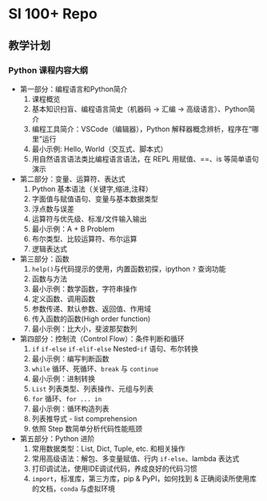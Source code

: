 # SI 100+ Repo

## 教学计划

### Python 课程内容大纲

- 第一部分：编程语言和Python简介
  1. 课程概览
  2. 基本知识扫盲、编程语言简史（机器码 -> 汇编 -> 高级语言）、Python简介
  3. 编程工具简介：VSCode（编辑器），Python 解释器概念辨析，程序在“哪里”运行
  4. 最小示例: Hello, World（交互式、脚本式）
  5. 用自然语言语法类比编程语言语法，在 REPL 用赋值、==、is 等简单语句演示
- 第二部分：变量、运算符、表达式
  1. Python 基本语法（关键字,缩进,注释）
  2. 字面值与赋值语句、变量与基本数据类型
  3. 浮点数与误差
  4. 运算符与优先级、标准/文件输入输出
  5. 最小示例：A + B Problem
  6. 布尔类型、比较运算符、布尔运算
  7. 逻辑表达式
- 第三部分：函数
  1. `help()`与代码提示的使用，内置函数初探，ipython `?` 查询功能
  2. 函数与方法
  3. 最小示例：数学函数，字符串操作
  4. 定义函数、调用函数
  5. 参数传递、默认参数、返回值、作用域
  6. 传入函数的函数(High order function)
  7. 最小示例：比大小，斐波那契数列
- 第四部分：控制流（Control Flow）：条件判断和循环
  1. `if` `if-else` `if-elif-else` Nested-`if` 语句、布尔转换
  2. 最小示例：编写判断函数
  3. `while` 循环、死循环、`break` 与 `continue`
  4. 最小示例：进制转换
  5. `List` 列表类型、列表操作、元组与列表
  6. `for` 循环、`for ... in`
  7. 最小示例：循环构造列表
  8. 列表推导式 - list comprehension
  9. 依照 Step 数简单分析代码性能瓶颈
- 第五部分：Python 进阶
  1. 常用数据类型：List, Dict, Tuple, etc. 和相关操作
  2. 常用高级语法：解包、多变量赋值、行内 `if-else`、lambda 表达式
  3. 打印调试法，使用IDE调试代码，养成良好的代码习惯
  4. `import`，标准库，第三方库，pip & PyPI，如何找到 & 正确阅读所使用库的文档，`conda` 与虚拟环境

